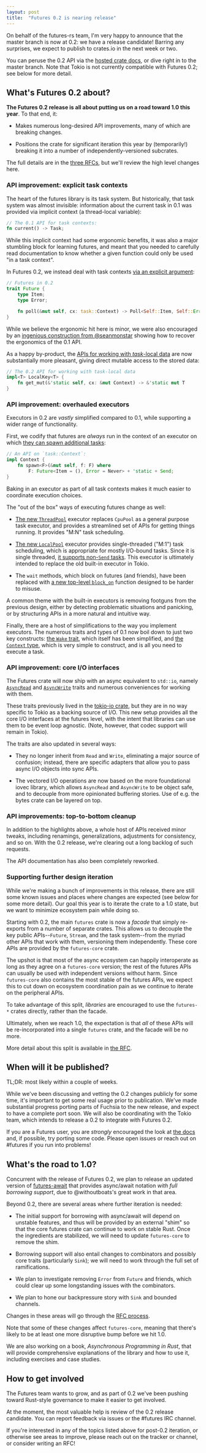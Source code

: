 ```yaml
---
layout: post
title:  "Futures 0.2 is nearing release"
---
```


On behalf of the futures-rs team, I'm very happy to announce that the master
branch is now at 0.2: we have a release candidate! Barring any surprises, we
expect to publish to crates.io in the next week or two.

You can peruse the 0.2 API via the [hosted crate docs][docs], or dive right in to the
master branch. Note that Tokio is not currently compatible with Futures 0.2; see
below for more detail.

[docs]: http://rust-lang-nursery.github.io/futures-rs/futures/index.html

## What's Futures 0.2 about?

**The Futures 0.2 release is all about putting us on a road toward 1.0 this
year**. To that end, it:

- Makes numerous long-desired API improvements, many of which are breaking
  changes.

- Positions the crate for significant iteration this year by (temporarily!)
  breaking it into a number of independently-versioned subcrates.

The full details are in the [three RFCs], but we'll review the high level
changes here.

[three RFCs]: https://github.com/rust-lang-nursery/futures-rfcs/pulls?q=is%3Apr+label%3A0.2

### API improvement: explicit task contexts

The heart of the futures library is its task system. But historically, that task
system was almost invisible: information about the current task in 0.1 was provided
via implicit context (a thread-local variable):

```rust
// The 0.1 API for task contexts:
fn current() -> Task;
```

While this implicit context had some ergonomic benefits, it was also a major
stumbling block for learning futures, and meant that you needed to carefully
read documentation to know whether a given function could only be used "in a
task context".

In Futures 0.2, we instead deal with task contexts [via an explicit argument][Future]:

[Future]: http://rust-lang-nursery.github.io/futures-rs/futures/prelude/trait.Future.html

```rust
// Futures in 0.2
trait Future {
    type Item;
    type Error;

    fn poll(&mut self, cx: task::Context) -> Poll<Self::Item, Self::Error>;
}
```

While we believe the ergonomic hit here is minor, we were also encouraged by
an [ingenious construction from @seanmonstar][WithContext] showing how to
recover the ergonomics of the 0.1 API.

[WithContext]: https://github.com/rust-lang-nursery/futures-rfcs/pull/2#issuecomment-363923477

As a happy by-product, the [APIs for working with *task*-local data][task-local] are now
substantially more pleasant, giving direct mutable access to the stored data:

[task-local]: http://rust-lang-nursery.github.io/futures-rs/futures/task/struct.LocalKey.html

```rust
// The 0.2 API for working with task-local data
impl<T> LocalKey<T> {
    fn get_mut(&'static self, cx: &mut Context) -> &'static mut T
}
```

### API improvement: overhauled executors

Executors in 0.2 are *vastly* simplified compared to 0.1, while supporting a
wider range of functionality.

First, we codify that futures are *always* run in the context of an executor on
which [they can spawn additional tasks][spawn]:

[spawn]: http://rust-lang-nursery.github.io/futures-rs/futures/task/struct.Context.html#method.spawn

```rust
// An API on `task::Context`:
impl Context {
    fn spawn<F>(&mut self, f: F) where
        F: Future<Item = (), Error = Never> + 'static + Send;
}
```

Baking in an executor as part of all task contexts makes it much easier to
coordinate execution choices.

The "out of the box" ways of executing futures change as well:

- [The new `ThreadPool`][ThreadPool] executor replaces `CpuPool` as a general purpose
  task executor, and provides a streamlined set of APIs for getting things
  running. It provides "M:N" task scheduling.

- [The new `LocalPool`][LocalPool] executor provides single-threaded ("M:1")
  task scheduling, which is appropriate for mostly I/O-bound tasks. Since it is
  single threaded, [it supports non-`Send` tasks][spawn_local]. This executor is
  ultimately intended to replace the old built-in executor in Tokio.

- The `wait` methods, which block on futures (and friends), have been replaced
  with [a new top-level `block_on`][block_on] function designed to be harder to
  misuse.

A common theme with the built-in executors is removing footguns from the
previous design, either by detecting problematic situations and panicking, or by
structuring APIs in a more natural and intuitive way.

[ThreadPool]: http://rust-lang-nursery.github.io/futures-rs/futures/executor/struct.ThreadPool.html
[LocalPool]: http://rust-lang-nursery.github.io/futures-rs/futures/executor/struct.LocalPool.html
[spawn_local]: http://rust-lang-nursery.github.io/futures-rs/futures/executor/struct.LocalExecutor.html#method.spawn_local
[block_on]: http://rust-lang-nursery.github.io/futures-rs/futures/executor/fn.block_on.html

Finally, there are a host of simplifications to the way you implement executors.
The numerous traits and types of 0.1 now boil down to just two key
constructs: [the `Wake` trait][Wake], which itself has been simplified,
and [the `Context` type][Context], which is very simple to construct, and is all
you need to execute a task.

[Wake]: http://rust-lang-nursery.github.io/futures-rs/futures/task/trait.Wake.html
[Context]: http://rust-lang-nursery.github.io/futures-rs/futures/task/struct.Context.html

### API improvement: core I/O interfaces

The Futures crate will now ship with an async equivalent to `std::io`,
namely [`AsyncRead`][AsyncRead] and [`AsyncWrite`][AsyncWrite] traits and
numerous conveniences for working with them.

[AsyncRead]: http://rust-lang-nursery.github.io/futures-rs/futures/io/trait.AsyncRead.html
[AsyncWrite]: http://rust-lang-nursery.github.io/futures-rs/futures/io/trait.AsyncWrite.html

These traits previously lived in the [tokio-io crate][tokio-io], but they are in
no way specific to Tokio as a backing source of I/O. This new setup provides all
the core I/O interfaces at the futures level, with the intent that libraries can
use them to be event loop agnostic. (Note, however, that codec support will
remain in Tokio).

The traits are also updated in several ways:

- They no longer inherit from `Read` and `Write`, eliminating a major source of
  confusion; instead, there are specific adapters that allow you to pass async
  I/O objects into sync APIs.

- The vectored I/O operations are now based on the more foundational iovec
  library, which allows `AsyncRead` and `AsyncWrite` to be object safe, and to
  decouple from more opinionated buffering stories. Use of e.g. the bytes crate
  can be layered on top.

[tokio-io]: https://docs.rs/tokio-io/0.1.5/tokio_io/

### API improvements: top-to-bottom cleanup

In addition to the highlights above, a whole host of APIs received minor tweaks,
including renamings, generalizations, adjustments for consistency, and so
on. With the 0.2 release, we're clearing out a long backlog of such requests.

The API documentation has also been completely reworked.

### Supporting further design iteration

While we're making a bunch of improvements in this release, there are still some
known issues and places where changes are expected (see below for some more
detail). Our goal this year is to iterate the crate to a 1.0 state, but we
want to minimize ecosystem pain while doing so.

Starting with 0.2, the main `futures` crate is now a *facade* that simply
re-exports from a number of separate crates. This allows us to decouple the key
public APIs--`Future`, `Stream`, and the task system--from the myriad other APIs
that work with them, versioning them independently. These core APIs are provided
by the `futures-core` crate.

The upshot is that most of the async ecosystem can happily interoperate as long
as they agree on a `futures-core` version; the rest of the futures APIs can
usually be used with independent versions without harm. Since `futures-core`
also contains the most stable of the futures APIs, we expect this to cut down on
ecosystem coordination pain as we continue to iterate on the peripheral APIs.

To take advantage of this split, *libraries* are encouraged to use the
`futures-*` crates directly, rather than the facade.

Ultimately, when we reach 1.0, the expectation is that *all* of these APIs will
be re-incorporated into a single `futures` crate, and the facade will be no
more.

More detail about this split is available
in [the RFC](https://github.com/rust-lang-nursery/futures-rfcs/pull/1).

## When will it be published?

TL;DR: most likely within a couple of weeks.

While we've been discussing and vetting the 0.2 changes publicly for some time,
it's important to get some real usage prior to publication. We've made
substantial progress porting parts of Fuchsia to the new release, and expect to
have a complete port soon. We will also be coordinating with the Tokio team,
which intends to release a 0.2 to integrate with Futures 0.2.

If you are a Futures user, you are *strongly* encouraged the look
at [the docs][docs] and, if possible, try porting some code. Please open issues
or reach out on #futures if you run into problems!

## What's the road to 1.0?

Concurrent with the release of Futures 0.2, we plan to release an updated
version of [futures-await] that provides async/await notation *with full
borrowing support*, due to @withoutboats's great work in that area.

[futures-await]: https://github.com/alexcrichton/futures-await

Beyond 0.2, there are several areas where further iteration is needed:

- The initial support for borrowing with async/await will depend on unstable
  features, and thus will be provided by an external "shim" so that the core
  futures crate can continue to work on stable Rust. Once the ingredients are
  stabilized, we will need to update `futures-core` to remove the shim.

- Borrowing support will also entail changes to combinators and possibly core
  traits (particularly `Sink`); we will need to work through the full set of
  ramifications.

- We plan to investigate removing `Error` from `Future` and friends, which could
  clear up some longstanding issues with the combinators.

- We plan to hone our backpressure story with `Sink` and bounded channels.

Changes in these areas will go through the [RFC process](https://github.com/rust-lang-nursery/futures-rfcs/).

Note that some of these changes affect `futures-core`, meaning that there's
likely to be at least one more disruptive bump before we hit 1.0.

We are also working on a book, *Asynchronous Programming in Rust*, that will
provide comprehensive explanations of the library and how to use it, including
exercises and case studies.

## How to get involved

The Futures team wants to grow, and as part of 0.2 we've been pushing toward
Rust-style governance to make it easier to get involved.

At the moment, the most valuable help is review of the 0.2 release
candidate. You can report feedback via issues or the #futures IRC channel.

If you're interested in any of the topics listed above for post-0.2 iteration, or
otherwise see areas to improve, please reach out on the tracker or channel, or
consider writing an RFC!
